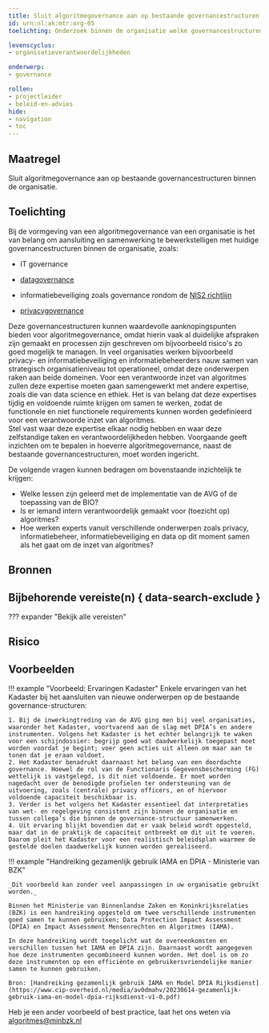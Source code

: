 ```yaml
---
title: Sluit algoritmegovernance aan op bestaande governancestructuren binnen de organisatie.
id: urn:nl:ak:mtr:org-05
toelichting: Onderzoek binnen de organisatie welke governancestructuren er al zijn en hoe algoritmegovernance daarop kan aansluiten. Communicatie en samenwerking tussen organisatieonderdelen is doorlopend van groot belang.

levenscyclus:
- organisatieverantwoordelijkheden

onderwerp:
- governance

rollen:
- projectleider
- beleid-en-advies
hide:
- navigation
- toc
---
```


<!-- tags -->

## Maatregel

Sluit algoritmegovernance aan op bestaande governancestructuren binnen de organisatie.

## Toelichting
Bij de vormgeving van een algoritmegovernance van een organisatie is het van belang om aansluiting en samenwerking te bewerkstelligen met huidige governancestructuren binnen de organisatie, zoals:

- IT governance
  
- [datagovernance](../../onderwerpen/data.md#goed-databeheer-datagovernance-en-datamanagement)
  
- informatiebeveiliging zoals governance rondom de [NIS2 richtlijn](https://www.digitaleoverheid.nl/overzicht-van-alle-onderwerpen/nis2-richtlijn/)
  
- [privacygovernance](https://www.cip-overheid.nl/media/eeqkauey/20200814-handleiding-privacy-governance-v3_2.pdf)

Deze governancestructuren kunnen waardevolle aanknopingspunten bieden voor algoritmegovernance, omdat hierin vaak al duidelijke afspraken zijn gemaakt en processen zijn geschreven om bijvoorbeeld risico's zo goed mogelijk te managen.
In veel organisaties werken bijvoorbeeld privacy- en informatiebeveiliging en informatiebeheerders nauw samen van strategisch organisatieniveau tot operationeel, omdat deze onderwerpen raken aan beide domeinen. 
Voor een verantwoorde inzet van algoritmes zullen deze expertise moeten gaan samengewerkt met andere expertise, zoals die van data science en ethiek.
Het is van belang dat deze expertises tijdig en voldoende ruimte krijgen om samen te werken, zodat de functionele en niet functionele requirements kunnen worden gedefinieerd voor een verantwoorde inzet van algoritmes.  
Stel vast waar deze expertise elkaar nodig hebben en waar deze zelfstandige taken en verantwoordelijkheden hebben. 
Voorgaande geeft inzichten om te bepalen in hoeverre algoritmegovernance, naast de bestaande governancestructuren, moet worden ingericht.

De volgende vragen kunnen bedragen om bovenstaande inzichtelijk te krijgen:
- Welke lessen zijn geleerd met de implementatie van de AVG of de toepassing van de BIO?
- Is er iemand intern verantwoordelijk gemaakt voor (toezicht op) algoritmes?
- Hoe werken experts vanuit verschillende onderwerpen zoals privacy, informatiebeheer, informatiebeveiliging en data op dit moment samen als het gaat om de inzet van algoritmes?

## Bronnen

## Bijbehorende vereiste(n) { data-search-exclude }
<!-- Hier volgt een lijst met vereisten op basis van de in de metadata ingevulde vereiste -->

<!-- Let op! onderstaande regel met 'list_vereisten_on_maatregelen_page' niet weghalen! Deze maakt automatisch een lijst van bijbehorende verseisten op basis van de metadata  -->
??? expander "Bekijk alle vereisten"
    <!-- list_vereisten_on_maatregelen_page -->

## Risico 
<!-- vul hier het specifieke risico in dat kan worden gemitigeerd met behulp van deze maatregel -->

## Voorbeelden

!!! example "Voorbeeld: Ervaringen Kadaster" 
	Enkele ervaringen van het Kadaster bij het aansluiten van nieuwe onderwerpen op de bestaande governance-structuren:
 	
	1. Bij de inwerkingtreding van de AVG ging men bij veel organisaties, waaronder het Kadaster, voortvarend aan de slag met DPIA’s en andere instrumenten. Volgens het Kadaster is het echter belangrijk te waken voor een schijndossier: begrijp goed wat daadwerkelijk toegepast moet worden voordat je begint; voer geen acties uit alleen om maar aan te tonen dat je eraan voldoet.
	2. Het Kadaster benadrukt daarnaast het belang van een doordachte governance. Hoewel de rol van de Functionaris Gegevensbescherming (FG) wettelijk is vastgelegd, is dit niet voldoende. Er moet worden nagedacht over de benodigde profielen ter ondersteuning van de uitvoering, zoals (centrale) privacy officers, en of hiervoor voldoende capaciteit beschikbaar is.
	3. Verder is het volgens het Kadaster essentieel dat interpretaties van wet- en regelgeving consistent zijn binnen de organisatie en tussen collega’s die binnen de governance-structuur samenwerken.
	4. Uit ervaring blijkt bovendien dat er vaak beleid wordt opgesteld, maar dat in de praktijk de capaciteit ontbreekt om dit uit te voeren. Daarom pleit het Kadaster voor een realistisch beleidsplan waarmee de gestelde doelen daadwerkelijk kunnen worden gerealiseerd.
       

!!! example "Handreiking gezamenlijk gebruik IAMA en DPIA - Ministerie van BZK"
	
	_Dit voorbeeld kan zonder veel aanpassingen in uw organisatie gebruikt worden._ 

	Binnen het Ministerie van Binnenlandse Zaken en Koninkrijksrelaties (BZK) is een handreiking opgesteld om twee verschillende instrumenten goed samen te kunnen gebruiken; Data Protection Impact Assessment (DPIA) en Impact Assessment Mensenrechten en Algoritmes (IAMA). 

 	In deze handreiking wordt toegelicht wat de overeenkomsten en verschillen tussen het IAMA en DPIA zijn. Daarnaast wordt aangegeven hoe deze instrumenten gecombineerd kunnen worden. Het doel is om zo deze instrumenten op een efficiënte en gebruikersvriendelijke manier samen te kunnen gebruiken.

	Bron: [Handreiking gezamenlijk gebruik IAMA en Model DPIA Rijksdienst](https://www.cip-overheid.nl/media/av0dmahv/20230614-gezamenlijk-gebruik-iama-en-model-dpia-rijksdienst-v1-0.pdf)
 
Heb je een ander voorbeeld of best practice, laat het ons weten via [algoritmes@minbzk.nl](mailto:algoritmes@minbzk.nl) 

